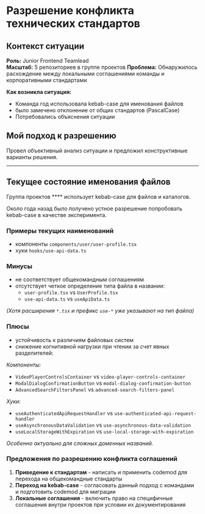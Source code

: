 # Разрешение конфликта технических стандартов

## Контекст ситуации

**Роль:** Junior Frontend Teamlead  
**Масштаб:** 5 репозиториев в группе проектов 
**Проблема:** Обнаружилось расхождение между локальными соглашениями команды и корпоративными стандартами

**Как возникла ситуация:**
- Команда год использовала kebab-case для именования файлов
- было замечено отклонение от общих стандартов (PascalCase)
- Потребовались объяснения ситуации

## Мой подход к разрешению

Провел объективный анализ ситуации и предложил конструктивные варианты решения.

---

## Текущее состояние именования файлов

Группа проектов **** использует kebab-case для файлов и каталогов.

Около года назад было получено устное разрешение попробовать kebab-case в качестве эксперимента.

### Примеры текущих наименований
- компоненты `components/user/user-profile.tsx`
- хуки `hooks/use-api-data.ts`

### Минусы
- не соответствует общекомандным соглашениям
- отсутствует четкое определение типа файла в названии: 
  - `user-profile.tsx` vs `UserProfile.tsx`
  - `use-api-data.ts` vs `useApiData.ts`

*(Хотя расширения `*.tsx` и префикс `use-*` уже указывают на тип файла)*


### Плюсы
- устойчивость к различиям файловых систем
- снижение когнитивной нагрузки при чтении за счет явных разделителей: 

*Компоненты:*
- `VideoPlayerControlsContainer` vs `video-player-controls-container`
- `ModalDialogConfirmationButton` vs `modal-dialog-confirmation-button`
- `AdvancedSearchFiltersPanel` vs `advanced-search-filters-panel`

*Хуки:*
- `useAuthenticatedApiRequestHandler` vs `use-authenticated-api-request-handler`
- `useAsynchronousDataValidation` vs `use-asynchronous-data-validation`
- `useLocalStorageWithExpiration` vs `use-local-storage-with-expiration`

*Особенно актуально для сложных доменных названий.*

### Предложения по разрешению конфликта соглашений
1. **Приведение к стандартам** - написать и применить codemod для перехода на общекомандные стандарты
2. **Переход на kebab-case** - согласовать данный подход с командами и подготовить codemod для миграции
3. **Локальные соглашения** - включить право на специфичные соглашения внутри проектов при условии их документирования
